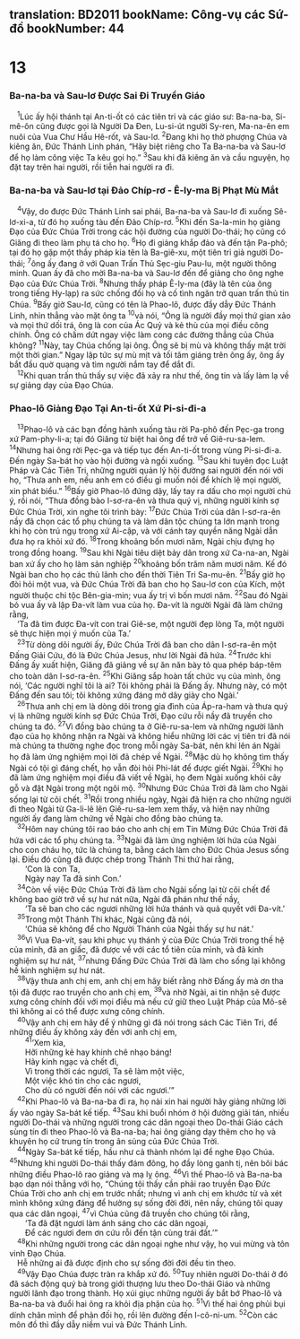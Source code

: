 translation: BD2011
bookName: Công-vụ các Sứ-đồ 
bookNumber: 44
-------

<div class="title"><h1>13</h1><h3>Ba-na-ba và Sau-lơ Ðược Sai Ði Truyền Giáo</h3></div>
<span class="verse cong_13_1"> <sup>1</sup>Lúc ấy hội thánh tại An-ti-ốt có các tiên tri và các giáo sư: Ba-na-ba, Si-mê-ôn cũng được gọi là Người Da Ðen, Lu-si-út người Sy-ren, Ma-na-ên em nuôi của Vua Chư Hầu Hê-rốt, và Sau-lơ. </span>
<span class="verse cong_13_2"><sup>2</sup>Ðang khi họ thờ phượng Chúa và kiêng ăn, Ðức Thánh Linh phán, “Hãy biệt riêng cho Ta Ba-na-ba và Sau-lơ để họ làm công việc Ta kêu gọi họ.” </span>
<span class="verse cong_13_3"><sup>3</sup>Sau khi đã kiêng ăn và cầu nguyện, họ đặt tay trên hai người, rồi tiễn hai người ra đi.<br/></span>
<div class="title"><h3>Ba-na-ba và Sau-lơ tại Ðảo Chíp-rơ - Ê-ly-ma Bị Phạt Mù Mắt</h3></div>
<span class="verse cong_13_4"> <sup>4</sup>Vậy, do được Ðức Thánh Linh sai phái, Ba-na-ba và Sau-lơ đi xuống Sê-lơ-xi-a, từ đó họ xuống tàu đến Ðảo Chíp-rơ. </span>
<span class="verse cong_13_5"><sup>5</sup>Khi đến Sa-la-min họ giảng Ðạo của Ðức Chúa Trời trong các hội đường của người Do-thái; họ cũng có Giăng đi theo làm phụ tá cho họ. </span>
<span class="verse cong_13_6"><sup>6</sup>Họ đi giảng khắp đảo và đến tận Pa-phô; tại đó họ gặp một thầy pháp kia tên là Ba-giê-xu, một tiên tri giả người Do-thái; </span>
<span class="verse cong_13_7"><sup>7</sup>ông ấy đang ở với Quan Trấn Thủ Sẹc-giu Pau-lu, một người thông minh. Quan ấy đã cho mời Ba-na-ba và Sau-lơ đến để giảng cho ông nghe Ðạo của Ðức Chúa Trời. </span>
<span class="verse cong_13_8"><sup>8</sup>Nhưng thầy pháp Ê-ly-ma (đây là tên của ông trong tiếng Hy-lạp) ra sức chống đối họ và cố tình ngăn trở quan trấn thủ tin Chúa. </span>
<span class="verse cong_13_9"><sup>9</sup>Bấy giờ Sau-lơ, cũng có tên là Phao-lô, được đầy dẫy Ðức Thánh Linh, nhìn thẳng vào mặt ông ta </span>
<span class="verse cong_13_10"><sup>10</sup>và nói, “Ông là người đầy mọi thứ gian xảo và mọi thứ dối trá, ông là con của Ác Quỷ và kẻ thù của mọi điều công chính. Ông có chấm dứt ngay việc làm cong các đường thẳng của Chúa không? </span>
<span class="verse cong_13_11"><sup>11</sup>Này, tay Chúa chống lại ông. Ông sẽ bị mù và không thấy mặt trời một thời gian.” Ngay lập tức sự mù mịt và tối tăm giáng trên ông ấy, ông ấy bắt đầu quờ quạng và tìm người nắm tay để dắt đi.<br/></span>
<span class="verse cong_13_12"> <sup>12</sup>Khi quan trấn thủ thấy sự việc đã xảy ra như thế, ông tin và lấy làm lạ về sự giảng dạy của Ðạo Chúa.<br/></span>
<div class="title"><h3>Phao-lô Giảng Ðạo Tại An-ti-ốt Xứ Pi-si-đi-a</h3></div>
<span class="verse cong_13_13"> <sup>13</sup>Phao-lô và các bạn đồng hành xuống tàu rời Pa-phô đến Pẹc-ga trong xứ Pam-phy-li-a; tại đó Giăng từ biệt hai ông để trở về Giê-ru-sa-lem. </span>
<span class="verse cong_13_14"><sup>14</sup>Nhưng hai ông rời Pẹc-ga và tiếp tục đến An-ti-ốt trong vùng Pi-si-đi-a. Ðến ngày Sa-bát họ vào hội đường và ngồi xuống. </span>
<span class="verse cong_13_15"><sup>15</sup>Sau khi tuyên đọc Luật Pháp và Các Tiên Tri, những người quản lý hội đường sai người đến nói với họ, “Thưa anh em, nếu anh em có điều gì muốn nói để khích lệ mọi người, xin phát biểu.” </span>
<span class="verse cong_13_16"><sup>16</sup>Bấy giờ Phao-lô đứng dậy, lấy tay ra dấu cho mọi người chú ý, rồi nói, “Thưa đồng bào I-sơ-ra-ên và thưa quý vị, những người kính sợ Ðức Chúa Trời, xin nghe tôi trình bày: </span>
<span class="verse cong_13_17"><sup>17</sup>Ðức Chúa Trời của dân I-sơ-ra-ên nầy đã chọn các tổ phụ chúng ta và làm dân tộc chúng ta lớn mạnh trong khi họ còn trú ngụ trong xứ Ai-cập, và với cánh tay quyền năng Ngài dẫn đưa họ ra khỏi xứ đó. </span>
<span class="verse cong_13_18"><sup>18</sup>Trong khoảng bốn mươi năm, Ngài chịu đựng họ trong đồng hoang. </span>
<span class="verse cong_13_19"><sup>19</sup>Sau khi Ngài tiêu diệt bảy dân trong xứ Ca-na-an, Ngài ban xứ ấy cho họ làm sản nghiệp </span>
<span class="verse cong_13_20"><sup>20</sup>khoảng bốn trăm năm mươi năm. Kế đó Ngài ban cho họ các thủ lãnh cho đến thời Tiên Tri Sa-mu-ên. </span>
<span class="verse cong_13_21"><sup>21</sup>Bấy giờ họ đòi hỏi một vua, và Ðức Chúa Trời đã ban cho họ Sau-lơ con của Kích, một người thuộc chi tộc Bên-gia-min; vua ấy trị vì bốn mươi năm. </span>
<span class="verse cong_13_22"><sup>22</sup>Sau đó Ngài bỏ vua ấy và lập Ða-vít làm vua của họ. Ða-vít là người Ngài đã làm chứng rằng,<br/> ‘Ta đã tìm được Ða-vít con trai Giê-se, một người đẹp lòng Ta, một người sẽ thực hiện mọi ý muốn của Ta.’ <br/></span>
<span class="verse cong_13_23"> <sup>23</sup>Từ dòng dõi người ấy, Ðức Chúa Trời đã ban cho dân I-sơ-ra-ên một Ðấng Giải Cứu, đó là Ðức Chúa Jesus, như lời Ngài đã hứa. </span>
<span class="verse cong_13_24"><sup>24</sup>Trước khi Ðấng ấy xuất hiện, Giăng đã giảng về sự ăn năn bày tỏ qua phép báp-têm cho toàn dân I-sơ-ra-ên. </span>
<span class="verse cong_13_25"><sup>25</sup>Khi Giăng sắp hoàn tất chức vụ của mình, ông nói, ‘Các người nghĩ tôi là ai? Tôi không phải là Ðấng ấy. Nhưng này, có một Ðấng đến sau tôi; tôi không xứng đáng mở dây giày cho Ngài.’ <br/></span>
<span class="verse cong_13_26"> <sup>26</sup>Thưa anh chị em là dòng dõi trong gia đình của Áp-ra-ham và thưa quý vị là những người kính sợ Ðức Chúa Trời, Ðạo cứu rỗi nầy đã truyền cho chúng ta đó. </span>
<span class="verse cong_13_27"><sup>27</sup>Vì đồng bào chúng ta ở Giê-ru-sa-lem và những người lãnh đạo của họ không nhận ra Ngài và không hiểu những lời các vị tiên tri đã nói mà chúng ta thường nghe đọc trong mỗi ngày Sa-bát, nên khi lên án Ngài họ đã làm ứng nghiệm mọi lời đã chép về Ngài. </span>
<span class="verse cong_13_28"><sup>28</sup>Mặc dù họ không tìm thấy Ngài có tội gì đáng chết, họ vẫn đòi hỏi Phi-lát để được giết Ngài. </span>
<span class="verse cong_13_29"><sup>29</sup>Khi họ đã làm ứng nghiệm mọi điều đã viết về Ngài, họ đem Ngài xuống khỏi cây gỗ và đặt Ngài trong một ngôi mộ. </span>
<span class="verse cong_13_30"><sup>30</sup>Nhưng Ðức Chúa Trời đã làm cho Ngài sống lại từ cõi chết. </span>
<span class="verse cong_13_31"><sup>31</sup>Rồi trong nhiều ngày, Ngài đã hiện ra cho những người đi theo Ngài từ Ga-li-lê lên Giê-ru-sa-lem xem thấy, và hiện nay những người ấy đang làm chứng về Ngài cho đồng bào chúng ta.<br/></span>
<span class="verse cong_13_32"> <sup>32</sup>Hôm nay chúng tôi rao báo cho anh chị em Tin Mừng Ðức Chúa Trời đã hứa với các tổ phụ chúng ta. </span>
<span class="verse cong_13_33"><sup>33</sup>Ngài đã làm ứng nghiệm lời hứa của Ngài cho con cháu họ, tức là chúng ta, bằng cách làm cho Ðức Chúa Jesus sống lại. Ðiều đó cũng đã được chép trong Thánh Thi thứ hai rằng,<br/>  ‘Con là con Ta,<br/>  Ngày nay Ta đã sinh Con.’ <br/></span>
<span class="verse cong_13_34"> <sup>34</sup>Còn về việc Ðức Chúa Trời đã làm cho Ngài sống lại từ cõi chết để không bao giờ trở về sự hư nát nữa, Ngài đã phán như thế nầy,<br/>  ‘Ta sẽ ban cho các ngươi những lời hứa thánh và quả quyết với Ða-vít.’ <br/></span>
<span class="verse cong_13_35"> <sup>35</sup>Trong một Thánh Thi khác, Ngài cũng đã nói,<br/>  ‘Chúa sẽ không để cho Người Thánh của Ngài thấy sự hư nát.’ <br/></span>
<span class="verse cong_13_36"> <sup>36</sup>Vì Vua Ða-vít, sau khi phục vụ thánh ý của Ðức Chúa Trời trong thế hệ của mình, đã an giấc, đã được về với các tổ tiên của mình, và đã kinh nghiệm sự hư nát, </span>
<span class="verse cong_13_37"><sup>37</sup>nhưng Ðấng Ðức Chúa Trời đã làm cho sống lại không hề kinh nghiệm sự hư nát.<br/></span>
<span class="verse cong_13_38"> <sup>38</sup>Vậy thưa anh chị em, anh chị em hãy biết rằng nhờ Ðấng ấy mà ơn tha tội đã được rao truyền cho anh chị em, </span>
<span class="verse cong_13_39"><sup>39</sup>và nhờ Ngài, ai tin nhận sẽ được xưng công chính đối với mọi điều mà nếu cứ giữ theo Luật Pháp của Mô-sê thì không ai có thể được xưng công chính.<br/></span>
<span class="verse cong_13_40"> <sup>40</sup>Vậy anh chị em hãy để ý những gì đã nói trong sách Các Tiên Tri, để những điều ấy không xảy đến với anh chị em,<br/></span>
<span class="verse cong_13_41">  <sup>41</sup>‘Xem kìa,<br/>  Hỡi những kẻ hay khinh chê nhạo báng!<br/>  Hãy kinh ngạc và chết đi,<br/>  Vì trong thời các ngươi, Ta sẽ làm một việc,<br/>  Một việc khó tin cho các ngươi,<br/>  Cho dù có người đến nói với các ngươi.’” <br/></span>
<span class="verse cong_13_42"> <sup>42</sup>Khi Phao-lô và Ba-na-ba đi ra, họ nài xin hai người hãy giảng những lời ấy vào ngày Sa-bát kế tiếp. </span>
<span class="verse cong_13_43"><sup>43</sup>Sau khi buổi nhóm ở hội đường giải tán, nhiều người Do-thái và những người trong các dân ngoại theo Do-thái Giáo cách sùng tín đi theo Phao-lô và Ba-na-ba; hai ông giảng dạy thêm cho họ và khuyên họ cứ trung tín trong ân sủng của Ðức Chúa Trời.<br/></span>
<span class="verse cong_13_44"> <sup>44</sup>Ngày Sa-bát kế tiếp, hầu như cả thành nhóm lại để nghe Ðạo Chúa. </span>
<span class="verse cong_13_45"><sup>45</sup>Nhưng khi người Do-thái thấy đám đông, họ đầy lòng ganh tị, nên bôi bác những điều Phao-lô rao giảng và mạ lỵ ông. </span>
<span class="verse cong_13_46"><sup>46</sup>Vì thế Phao-lô và Ba-na-ba bạo dạn nói thẳng với họ, “Chúng tôi thấy cần phải rao truyền Ðạo Ðức Chúa Trời cho anh chị em trước nhất; nhưng vì anh chị em khước từ và xét mình không xứng đáng để hưởng sự sống đời đời, nên nầy, chúng tôi quay qua các dân ngoại, </span>
<span class="verse cong_13_47"><sup>47</sup>vì Chúa cũng đã truyền cho chúng tôi rằng,<br/>  ‘Ta đã đặt ngươi làm ánh sáng cho các dân ngoại,<br/>  Ðể các ngươi đem ơn cứu rỗi đến tận cùng trái đất.’” <br/></span>
<span class="verse cong_13_48"> <sup>48</sup>Khi những người trong các dân ngoại nghe như vậy, họ vui mừng và tôn vinh Ðạo Chúa.<br/> Hễ những ai đã được định cho sự sống đời đời đều tin theo.<br/></span>
<span class="verse cong_13_49"> <sup>49</sup>Vậy Ðạo Chúa được tràn ra khắp xứ đó. </span>
<span class="verse cong_13_50"><sup>50</sup>Tuy nhiên người Do-thái ở đó đã sách động quý bà trong giới thượng lưu theo Do-thái Giáo và những người lãnh đạo trong thành. Họ xúi giục những người ấy bắt bớ Phao-lô và Ba-na-ba và đuổi hai ông ra khỏi địa phận của họ. </span>
<span class="verse cong_13_51"><sup>51</sup>Vì thế hai ông phủi bụi dính chân mình để phản đối họ, rồi lên đường đến I-cô-ni-um. </span>
<span class="verse cong_13_52"><sup>52</sup>Còn các môn đồ thì đầy dẫy niềm vui và Ðức Thánh Linh.<br/></span>
